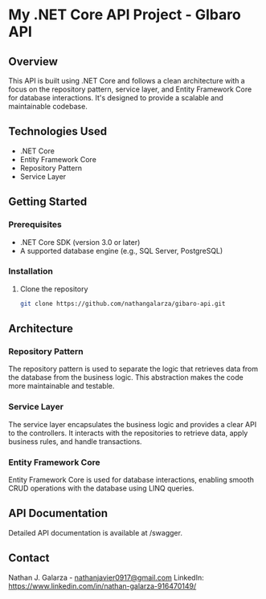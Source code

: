 # My .NET Core API Project - GIbaro API

## Overview
This API is built using .NET Core and follows a clean architecture with a focus on the repository pattern, service layer, and Entity Framework Core for database interactions. It's designed to provide a scalable and maintainable codebase.

## Technologies Used
- .NET Core
- Entity Framework Core
- Repository Pattern
- Service Layer

## Getting Started

### Prerequisites
- .NET Core SDK (version 3.0 or later)
- A supported database engine (e.g., SQL Server, PostgreSQL)

### Installation
1. Clone the repository
   ```bash
   git clone https://github.com/nathangalarza/gibaro-api.git
## Architecture

### Repository Pattern
The repository pattern is used to separate the logic that retrieves data from the database from the business logic. This abstraction makes the code more maintainable and testable.

### Service Layer
The service layer encapsulates the business logic and provides a clear API to the controllers. It interacts with the repositories to retrieve data, apply business rules, and handle transactions.

### Entity Framework Core
Entity Framework Core is used for database interactions, enabling smooth CRUD operations with the database using LINQ queries.

## API Documentation
Detailed API documentation is available at /swagger.

## Contact
Nathan J. Galarza - nathanjavier0917@gmail.com
LinkedIn: https://www.linkedin.com/in/nathan-galarza-916470149/


